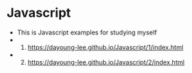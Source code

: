 # Javascript
- This is Javascript examples for studying myself
- 1. https://dayoung-lee.github.io/Javascript/1/index.html
- 2. https://dayoung-lee.github.io/Javascript/2/index.html
